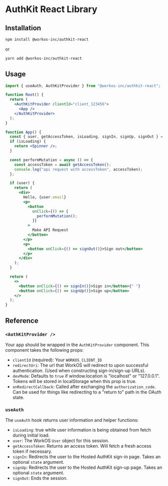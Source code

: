 # AuthKit React Library

## Installation

```bash
npm install @workos-inc/authkit-react
```

or

```bash
yarn add @workos-inc/authkit-react
```

## Usage

```jsx
import { useAuth, AuthKitProvider } from "@workos-inc/authkit-react";

function Root() {
  return (
    <AuthKitProvider clientId="client_123456">
      <App />
    </AuthKitProvider>
  );
}

function App() {
  const { user, getAccessToken, isLoading, signIn, signUp, signOut } = useAuth();
  if (isLoading) {
    return <Spinner />;
  }

  const performMutation = async () => {
    const accessToken = await getAccessToken();
    console.log("api request with accessToken", accessToken);
  };

  if (user) {
    return (
      <div>
        Hello, {user.email}
        <p>
          <button
            onClick={() => {
              performMutation();
            }}
          >
            Make API Request
          </button>
        </p>
        <p>
          <button onClick={() => signOut()}>Sign out</button>
        </p>
      </div>
    );
  }

  return (
    <>
      <button onClick={() => signIn()}>Sign in</button>{" "}
      <button onClick={() => signUp()}>Sign up</button>
    </>
  );
}
```

## Reference

### `<AuthKitProvider />`

Your app should be wrapped in the `AuthKitProvider` component. This component
takes the following props:

* `clientId` (required): Your `WORKOS_CLIENT_ID`
* `redirectUri`: The url that WorkOS will redirect to upon successful authentication. (Used when constructing sign-in/sign-up URLs).
* `devMode`: Defaults to `true` if window.location is "localhost" or "127.0.0.1". Tokens will be stored in localStorage when this prop is true.
* `onRedirectCallback`: Called after exchanging the
  `authorization_code`. Can be used for things like redirecting to a "return
  to" path in the OAuth state.

### `useAuth`

The `useAuth` hook returns user information and helper functions:

* `isLoading`: true while user information is being obtained from fetch during initial load.
* `user`: The WorkOS `User` object for this session.
* `getAccessToken`: Returns an access token. Will fetch a fresh access token if necessary.
* `signIn`: Redirects the user to the Hosted AuthKit sign-in page. Takes an optional `state` argument.
* `signUp`: Redirects the user to the Hosted AuthKit sign-up page. Takes an optional `state` argument.
* `signOut`: Ends the session.
